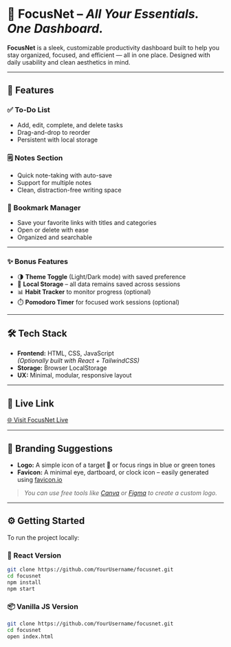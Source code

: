 # 🎯 FocusNet – *All Your Essentials. One Dashboard.*

**FocusNet** is a sleek, customizable productivity dashboard built to help you stay organized, focused, and efficient — all in one place. Designed with daily usability and clean aesthetics in mind.

---

## 🚀 Features

### ✅ To-Do List
- Add, edit, complete, and delete tasks
- Drag-and-drop to reorder
- Persistent with local storage

### 🗒️ Notes Section
- Quick note-taking with auto-save
- Support for multiple notes
- Clean, distraction-free writing space

### 🔗 Bookmark Manager
- Save your favorite links with titles and categories
- Open or delete with ease
- Organized and searchable

---

### ✨ Bonus Features
- 🌗 **Theme Toggle** (Light/Dark mode) with saved preference
- 💾 **Local Storage** – all data remains saved across sessions
- 📊 **Habit Tracker** to monitor progress (optional)
- ⏱️ **Pomodoro Timer** for focused work sessions (optional)

---

## 🛠️ Tech Stack

- **Frontend:** HTML, CSS, JavaScript  
  _(Optionally built with React + TailwindCSS)_
- **Storage:** Browser LocalStorage
- **UX:** Minimal, modular, responsive layout

---

## 🔗 Live Link
[🌐 Visit FocusNet Live](https://spark-your-day-hub.lovable.app)

---


## 🎨 Branding Suggestions

- **Logo:** A simple icon of a target 🎯 or focus rings in blue or green tones
- **Favicon:** A minimal eye, dartboard, or clock icon – easily generated using [favicon.io](https://favicon.io)

> *You can use free tools like [Canva](https://www.canva.com/) or [Figma](https://figma.com/) to create a custom logo.*

---


## ⚙️ Getting Started

To run the project locally:

### 🧪 React Version
```bash
git clone https://github.com/YourUsername/focusnet.git
cd focusnet
npm install
npm start
```

### 📦 Vanilla JS Version
```bash
git clone https://github.com/YourUsername/focusnet.git
cd focusnet
open index.html



